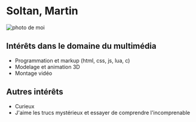 # Soltan, Martin

![photo de moi](IMG_0263.png)

## Intérêts dans le domaine du multimédia

- Programmation et markup (html, css, js, lua, c)
- Modelage et animation 3D
- Montage vidéo

## Autres intérêts

- Curieux
- J'aime les trucs mystérieux et essayer de comprendre l'incomprenable 
